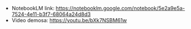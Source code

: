 - NotebookLM link: https://notebooklm.google.com/notebook/5e2a9e5a-7524-4e11-b3f7-68064a24d8d3
- Video demosa: https://youtu.be/bXk7NSBM61w

